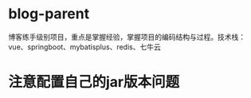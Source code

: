 # blog-parent
博客练手级别项目，重点是掌握经验，掌握项目的编码结构与过程。技术栈：vue、springboot、mybatisplus、redis、七牛云

# 注意配置自己的jar版本问题

